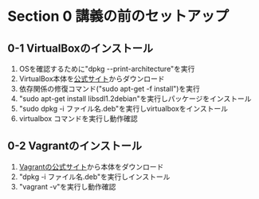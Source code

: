 # Section 0 講義の前のセットアップ

## 0-1 VirtualBoxのインストール
1. OSを確認するために"dpkg --print-architecture"を実行
2. VirtualBox本体を[公式サイト](https://www.virtualbox.org/wiki/Linux_Downloads)からダウンロード
3. 依存関係の修復コマンド("sudo apt-get -f install")を実行
4. "sudo apt-get install libsdl1.2debian"を実行しパッケージをインストール
5. "sudo dpkg -i ファイル名.deb"を実行しvirtualboxをインストール
6. virtualbox コマンドを実行し動作確認

## 0-2 Vagrantのインストール
1. [Vagrantの公式サイト](http://www.vagrantup.com/downloads)から本体をダウンロード
2. "dpkg -i ファイル名.deb"を実行しインストール
3. "vagrant -v"を実行し動作確認

